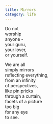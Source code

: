 ```yaml
---
title: Mirrors
category: life
---
```

Do not   
worship   
anyone -  
your guru,  
your lover,  
or yourself.

We are all   
simply mirrors  
reflecting everything,  
from an infinity   
of perspectives,  
like pin pricks   
through a curtain,  
facets of a picture  
too big   
for any eye  
to see.
